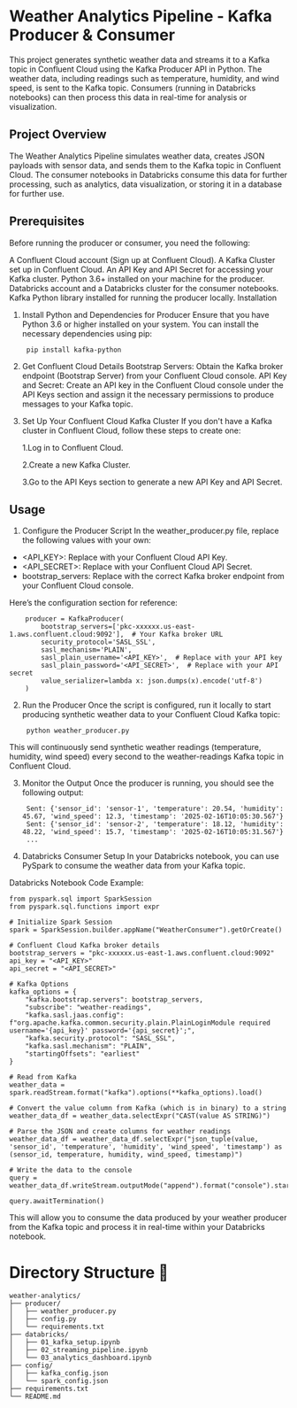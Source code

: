 # Weather Analytics Pipeline - Kafka Producer & Consumer

This project generates synthetic weather data and streams it to a Kafka topic in Confluent Cloud using the Kafka Producer API in Python. The weather data, including readings such as temperature, humidity, and wind speed, is sent to the Kafka topic. Consumers (running in Databricks notebooks) can then process this data in real-time for analysis or visualization.

## Project Overview

The Weather Analytics Pipeline simulates weather data, creates JSON payloads with sensor data, and sends them to the Kafka topic in Confluent Cloud. The consumer notebooks in Databricks consume this data for further processing, such as analytics, data visualization, or storing it in a database for further use.

## Prerequisites

Before running the producer or consumer, you need the following:

A Confluent Cloud account (Sign up at Confluent Cloud).
A Kafka Cluster set up in Confluent Cloud.
An API Key and API Secret for accessing your Kafka cluster.
Python 3.6+ installed on your machine for the producer.
Databricks account and a Databricks cluster for the consumer notebooks.
Kafka Python library installed for running the producer locally.
Installation

1. Install Python and Dependencies for Producer
Ensure that you have Python 3.6 or higher installed on your system. You can install the necessary dependencies using pip:

        pip install kafka-python

2. Get Confluent Cloud Details
Bootstrap Servers: Obtain the Kafka broker endpoint (Bootstrap Server) from your Confluent Cloud console.
API Key and Secret: Create an API key in the Confluent Cloud console under the API Keys section and assign it the necessary permissions to produce messages to your Kafka topic.
3. Set Up Your Confluent Cloud Kafka Cluster
If you don't have a Kafka cluster in Confluent Cloud, follow these steps to create one:

   1.Log in to Confluent Cloud.
   
   2.Create a new Kafka Cluster.

   3.Go to the API Keys section to generate a new API Key and API Secret.

## Usage

1. Configure the Producer Script
In the weather_producer.py file, replace the following values with your own:

- <API_KEY>: Replace with your Confluent Cloud API Key.
- <API_SECRET>: Replace with your Confluent Cloud API Secret.
- bootstrap_servers: Replace with the correct Kafka broker endpoint from your Confluent Cloud console.

Here’s the configuration section for reference:
        
        producer = KafkaProducer(
            bootstrap_servers=['pkc-xxxxxx.us-east-1.aws.confluent.cloud:9092'],  # Your Kafka broker URL
            security_protocol='SASL_SSL',
            sasl_mechanism='PLAIN',
            sasl_plain_username='<API_KEY>',  # Replace with your API key
            sasl_plain_password='<API_SECRET>',  # Replace with your API secret
            value_serializer=lambda x: json.dumps(x).encode('utf-8')
        )
2. Run the Producer
Once the script is configured, run it locally to start producing synthetic weather data to your Confluent Cloud Kafka topic:

        python weather_producer.py

This will continuously send synthetic weather readings (temperature, humidity, wind speed) every second to the weather-readings Kafka topic in Confluent Cloud.

3. Monitor the Output
Once the producer is running, you should see the following output:

        Sent: {'sensor_id': 'sensor-1', 'temperature': 20.54, 'humidity': 45.67, 'wind_speed': 12.3, 'timestamp': '2025-02-16T10:05:30.567'}
        Sent: {'sensor_id': 'sensor-2', 'temperature': 18.12, 'humidity': 48.22, 'wind_speed': 15.7, 'timestamp': '2025-02-16T10:05:31.567'}
        ...
4. Databricks Consumer Setup
In your Databricks notebook, you can use PySpark to consume the weather data from your Kafka topic.

Databricks Notebook Code Example:

    from pyspark.sql import SparkSession
    from pyspark.sql.functions import expr
    
    # Initialize Spark Session
    spark = SparkSession.builder.appName("WeatherConsumer").getOrCreate()
    
    # Confluent Cloud Kafka broker details
    bootstrap_servers = "pkc-xxxxxx.us-east-1.aws.confluent.cloud:9092"
    api_key = "<API_KEY>"
    api_secret = "<API_SECRET>"
    
    # Kafka Options
    kafka_options = {
        "kafka.bootstrap.servers": bootstrap_servers,
        "subscribe": "weather-readings",
        "kafka.sasl.jaas.config": f"org.apache.kafka.common.security.plain.PlainLoginModule required username='{api_key}' password='{api_secret}';",
        "kafka.security.protocol": "SASL_SSL",
        "kafka.sasl.mechanism": "PLAIN",
        "startingOffsets": "earliest"
    }

    # Read from Kafka
    weather_data = spark.readStream.format("kafka").options(**kafka_options).load()
    
    # Convert the value column from Kafka (which is in binary) to a string
    weather_data_df = weather_data.selectExpr("CAST(value AS STRING)")
    
    # Parse the JSON and create columns for weather readings
    weather_data_df = weather_data_df.selectExpr("json_tuple(value, 'sensor_id', 'temperature', 'humidity', 'wind_speed', 'timestamp') as (sensor_id, temperature, humidity, wind_speed, timestamp)")
    
    # Write the data to the console
    query = weather_data_df.writeStream.outputMode("append").format("console").start()
    
    query.awaitTermination()
This will allow you to consume the data produced by your weather producer from the Kafka topic and process it in real-time within your Databricks notebook.
# Directory Structure 👀

    weather-analytics/
    ├── producer/                     
    │   ├── weather_producer.py
    │   ├── config.py
    │   └── requirements.txt
    ├── databricks/                   
    │   ├── 01_kafka_setup.ipynb
    │   ├── 02_streaming_pipeline.ipynb
    │   └── 03_analytics_dashboard.ipynb
    ├── config/                        
    │   ├── kafka_config.json
    │   └── spark_config.json
    ├── requirements.txt
    └── README.md
